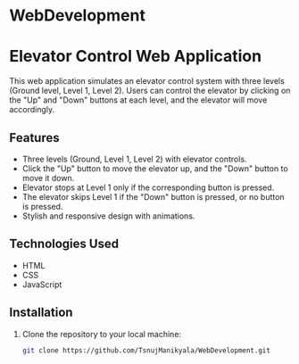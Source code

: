 # WebDevelopment

# Elevator Control Web Application

This web application simulates an elevator control system with three levels (Ground level, Level 1, Level 2). Users can control the elevator by clicking on the "Up" and "Down" buttons at each level, and the elevator will move accordingly.

## Features

- Three levels (Ground, Level 1, Level 2) with elevator controls.
- Click the "Up" button to move the elevator up, and the "Down" button to move it down.
- Elevator stops at Level 1 only if the corresponding button is pressed.
- The elevator skips Level 1 if the "Down" button is pressed, or no button is pressed.
- Stylish and responsive design with animations.

## Technologies Used

- HTML
- CSS
- JavaScript

## Installation

1. Clone the repository to your local machine:

   ```bash
   git clone https://github.com/TsnujManikyala/WebDevelopment.git

